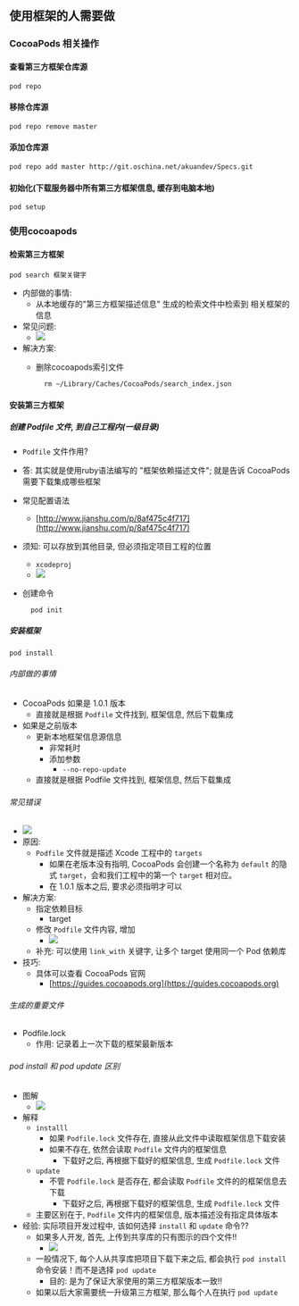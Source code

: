 ## 使用框架的人需要做

### CocoaPods 相关操作

#### 查看第三方框架仓库源

	pod repo

#### 移除仓库源

	pod repo remove master

#### 添加仓库源

	pod repo add master http://git.oschina.net/akuandev/Specs.git

#### 初始化(下载服务器中所有第三方框架信息, 缓存到电脑本地)

	pod setup

### 使用cocoapods

#### 检索第三方框架

	pod search 框架关键字
	
* 内部做的事情:
	* 从本地缓存的"第三方框架描述信息" 生成的检索文件中检索到 相关框架的信息
* 常见问题:
	* ![](https://raw.githubusercontent.com/ripperhe/Seemygo-notes/master/01-FM/CocoaPods/image/2_常见问题.png)
* 解决方案:
	* 删除cocoapods索引文件
	
			rm ~/Library/Caches/CocoaPods/search_index.json

#### 安装第三方框架

##### 创建 Podfile 文件, 到自己工程内(一级目录)

* `Podfile` 文件作用?
* 答: 其实就是使用ruby语法编写的 "框架依赖描述文件"; 就是告诉 CocoaPods 需要下载集成哪些框架
* 常见配置语法
	* [http://www.jianshu.com/p/8af475c4f717](http://www.jianshu.com/p/8af475c4f717)
* 须知: 可以存放到其他目录, 但必须指定项目工程的位置
	* `xcodeproj`
	* ![](https://raw.githubusercontent.com/ripperhe/Seemygo-notes/master/01-FM/CocoaPods/image/2_Podfile位置.png)
* 创建命令
	
		pod init

##### 安装框架

	pod install
	
###### 内部做的事情

* CocoaPods 如果是 1.0.1 版本
	* 直接就是根据 `Podfile` 文件找到, 框架信息, 然后下载集成
* 如果是之前版本
	* 更新本地框架信息源信息
		* 非常耗时
		* 添加参数
			* `--no-repo-update`
	* 直接就是根据 Podfile 文件找到, 框架信息, 然后下载集成

###### 常见错误

* ![](https://raw.githubusercontent.com/ripperhe/Seemygo-notes/master/01-FM/CocoaPods/image/2_常见错误.png)
* 原因: 
	* `Podfile` 文件就是描述 Xcode 工程中的 `targets`
		* 如果在老版本没有指明, CocoaPods 会创建一个名称为 `default` 的隐式 `target`，会和我们工程中的第一个 `target` 相对应。
		* 在 1.0.1 版本之后, 要求必须指明才可以
* 解决方案: 
	* 指定依赖目标
		* target
	* 修改 `Podfile` 文件内容, 增加
		* ![](https://raw.githubusercontent.com/ripperhe/Seemygo-notes/master/01-FM/CocoaPods/image/2_增加.png)
	* 补充: 可以使用 `link_with` 关键字, 让多个 target 使用同一个 Pod 依赖库
* 技巧:
	* 具体可以查看 CocoaPods 官网
		* [https://guides.cocoapods.org](https://guides.cocoapods.org)
		
###### 生成的重要文件

* Podfile.lock
	* 作用: 记录着上一次下载的框架最新版本

###### pod install 和 pod update 区别

* 图解
	* ![](https://raw.githubusercontent.com/ripperhe/Seemygo-notes/master/01-FM/CocoaPods/image/2_图解.png)  
* 解释
	* `installl`
		* 如果 `Podfile.lock` 文件存在, 直接从此文件中读取框架信息下载安装
		* 如果不存在, 依然会读取 `Podfile` 文件内的框架信息
			* 下载好之后, 再根据下载好的框架信息, 生成 `Podfile.lock` 文件
	* `update`
		* 不管 `Podfile.lock` 是否存在, 都会读取 `Podfile` 文件的的框架信息去下载
			* 下载好之后, 再根据下载好的框架信息, 生成 `Podfile.lock` 文件
	* 主要区别在于, `Podfile` 文件内的框架信息, 版本描述没有指定具体版本
* 经验: 实际项目开发过程中, 该如何选择 `install` 和 `update` 命令??
	* 如果多人开发, 首先, 上传到共享库的只有图示的四个文件!!
		* ![](https://raw.githubusercontent.com/ripperhe/Seemygo-notes/master/01-FM/CocoaPods/image/2_四个文件.png)
	* 一般情况下, 每个人从共享库把项目下载下来之后, 都会执行 `pod install` 命令安装！而不是选择 `pod update` 
		* 目的: 是为了保证大家使用的第三方框架版本一致!!
	* 如果以后大家需要统一升级第三方框架, 那么每个人在执行 `pod update`


